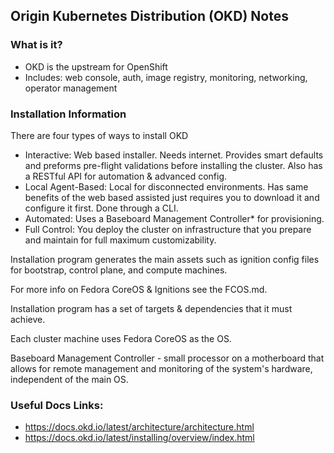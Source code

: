 ## Origin Kubernetes Distribution (OKD) Notes

### What is it?
- OKD is the upstream for OpenShift
- Includes: web console, auth, image registry, monitoring, networking, operator management

### Installation Information

There are four types of ways to install OKD
- Interactive: Web based installer. Needs internet. Provides smart defaults and preforms pre-flight validations before installing the cluster. Also has a RESTful API for automation & advanced config.
- Local Agent-Based: Local for disconnected environments. Has same benefits of the web based assisted just requires you to download it and configure it first. Done through a CLI.
- Automated: Uses a Baseboard Management Controller* for provisioning. 
- Full Control: You deploy the cluster on infrastructure that you prepare and maintain for full maximum customizability. 

Installation program generates the main assets such as ignition config files for bootstrap, control plane, and compute machines.

For more info on Fedora CoreOS & Ignitions see the FCOS.md.

Installation program has a set of targets & dependencies that it must achieve. 

Each cluster machine uses Fedora CoreOS as the OS.

Baseboard Management Controller - small processor on a motherboard that allows for remote management and monitoring of the system's hardware, independent of the main OS.

### Useful Docs Links:
- https://docs.okd.io/latest/architecture/architecture.html
- https://docs.okd.io/latest/installing/overview/index.html

